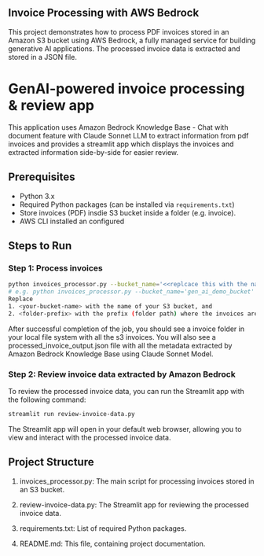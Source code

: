 ## Invoice Processing with AWS Bedrock
This project demonstrates how to process PDF invoices stored in an Amazon S3 bucket using AWS Bedrock, a fully managed service for building generative AI applications. The processed invoice data is extracted and stored in a JSON file.

# GenAI-powered invoice processing & review app

This application uses Amazon Bedrock Knowledge Base - Chat with document feature with Claude Sonnet LLM to extract information from pdf invoices and provides a streamlit app which displays the invoices and extracted information side-by-side for easier review. 

## Prerequisites

- Python 3.x
- Required Python packages (can be installed via `requirements.txt`)
- Store invoices (PDF) insdie S3 bucket inside a folder (e.g. invoice).
- AWS CLI installed an configured

## Steps to Run

### Step 1: Process invoices

```bash
python invoices_processor.py --bucket_name='<<replcace this with the name of the s3 bucket>>' --prefix='<<replace with name of the folder>>' 
# e.g. python invoices_processor.py --bucket_name='gen_ai_demo_bucket' --prefix='invoice'
Replace 
1. <your-bucket-name> with the name of your S3 bucket, and 
2. <folder-prefix> with the prefix (folder path) where the invoices are stored.
```
After successful completion of the job, you should see a invoice folder in your local file system with all the s3 invoices. You will also see a processed_invoice_output.json file with all the metadata extracted by Amazon Bedrock Knowledge Base using Claude Sonnet Model.

### Step 2: Review invoice data extracted by Amazon Bedrock
To review the processed invoice data, you can run the Streamlit app with the following command:

```bash
streamlit run review-invoice-data.py
```
The Streamlit app will open in your default web browser, allowing you to view and interact with the processed invoice data.

## Project Structure

1. invoices_processor.py: The main script for processing invoices stored in an S3 bucket.

2. review-invoice-data.py: The Streamlit app for reviewing the processed invoice data.

3. requirements.txt: List of required Python packages.

4. README.md: This file, containing project documentation.